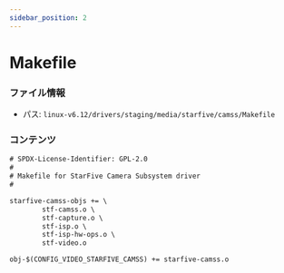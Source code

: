 ```yaml
---
sidebar_position: 2
---
```

# Makefile

### ファイル情報

- パス: `linux-v6.12/drivers/staging/media/starfive/camss/Makefile`

### コンテンツ

```txt
# SPDX-License-Identifier: GPL-2.0
#
# Makefile for StarFive Camera Subsystem driver
#

starfive-camss-objs += \
		stf-camss.o \
		stf-capture.o \
		stf-isp.o \
		stf-isp-hw-ops.o \
		stf-video.o

obj-$(CONFIG_VIDEO_STARFIVE_CAMSS) += starfive-camss.o

```
